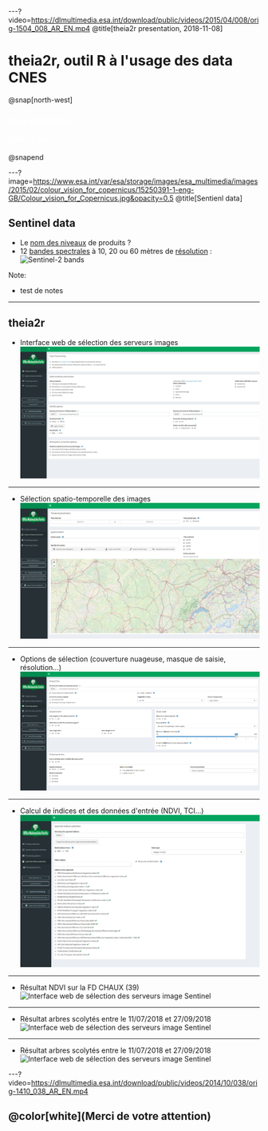 ---?video=https://dlmultimedia.esa.int/download/public/videos/2015/04/008/orig-1504_008_AR_EN.mp4
@title[theia2r presentation, 2018-11-08]

# theia2r, outil R à l'usage des data CNES

@snap[north-west]
<h3><span style="color:white;">Pascal Obstétar</span></h3>
<h4><span style="color:white;">2018-11-08</span></h4>
@snapend 


---?image=https://www.esa.int/var/esa/storage/images/esa_multimedia/images/2015/02/colour_vision_for_copernicus/15250391-1-eng-GB/Colour_vision_for_Copernicus.jpg&opacity=0.5
@title[Sentienl data]
## Sentinel data
- Le [nom des niveaux](http://www.cesbio.ups-tlse.fr/multitemp/?p=2766) de produits ?
- 12 [bandes spectrales](https://sentinel.esa.int/web/sentinel/user-guides/sentinel-2-msi/resolutions/radiometric) à 10, 20 ou 60 mètres de [résolution](https://sentinel.esa.int/web/sentinel/user-guides/sentinel-2-msi/resolutions/spatial) :
    ![Sentinel-2 bands](https://landsat.gsfc.nasa.gov/wp-content/uploads/2015/06/Landsat.v.Sentinel-2.png)
    
Note:
- test de notes


---
## theia2r
- Interface web de sélection des serveurs images
![Interface web de sélection des serveurs image Sentinel](https://github.com/pobsteta/theia2r_presentation/raw/master/images/theia01.png)

---
- Sélection spatio-temporelle des images
![Interface web de sélection des serveurs image Sentinel](https://github.com/pobsteta/theia2r_presentation/raw/master/images/theia02.png)

---
- Options de sélection (couverture nuageuse, masque de saisie, résolution...)
![Interface web de sélection des serveurs image Sentinel](https://github.com/pobsteta/theia2r_presentation/raw/master/images/theia03.png)

---
- Calcul de indices et des données d'entrée (NDVI, TCI...)
![Interface web de sélection des serveurs image Sentinel](https://github.com/pobsteta/theia2r_presentation/raw/master/images/theia04.png)

---
- Résultat NDVI sur la FD CHAUX (39)
![Interface web de sélection des serveurs image Sentinel](https://github.com/pobsteta/theia2r_presentation/raw/master/images/ndvi.png)

---
- Résultat arbres scolytés entre le 11/07/2018 et 27/09/2018
![Interface web de sélection des serveurs image Sentinel](https://github.com/pobsteta/theia2r_presentation/raw/master/images/scolyte01.png)

---
- Résultat arbres scolytés entre le 11/07/2018 et 27/09/2018
![Interface web de sélection des serveurs image Sentinel](https://github.com/pobsteta/theia2r_presentation/raw/master/images/scolyte02.png)

---?video=https://dlmultimedia.esa.int/download/public/videos/2014/10/038/orig-1410_038_AR_EN.mp4

## @color[white](Merci de votre attention)
